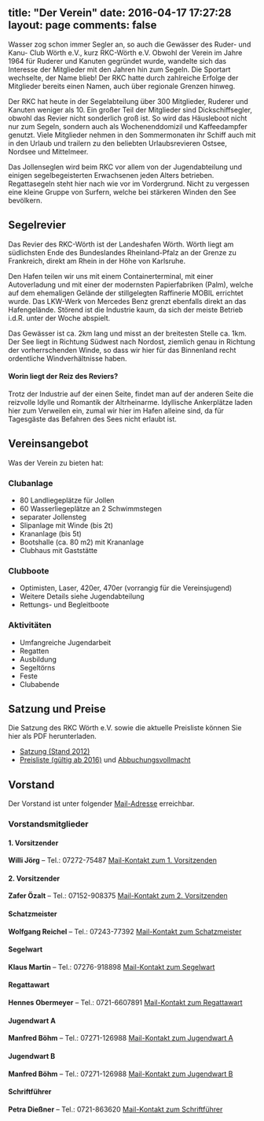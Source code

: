 title: "Der Verein"
date: 2016-04-17 17:27:28
layout: page
comments: false
---

Wasser zog schon immer Segler an, so auch die Gewässer des Ruder- und Kanu- Club Wörth e.V., kurz RKC-Wörth e.V. Obwohl der Verein im Jahre 1964 für Ruderer und Kanuten gegründet wurde, wandelte sich das Interesse der Mitglieder mit den Jahren hin zum Segeln. Die Sportart wechselte, der Name blieb! Der RKC hatte durch zahlreiche Erfolge der Mitglieder bereits einen Namen, auch über regionale Grenzen hinweg.

Der RKC hat heute in der Segelabteilung über 300 Mitglieder, Ruderer und Kanuten weniger als 10. Ein großer Teil der Mitglieder sind Dickschiffsegler, obwohl das Revier nicht sonderlich groß ist. So wird das Häusleboot nicht nur zum Segeln, sondern auch als Wochenenddomizil und Kaffeedampfer genutzt. Viele Mitglieder nehmen in den Sommermonaten ihr Schiff auch mit in den Urlaub und trailern zu den beliebten Urlaubsrevieren Ostsee, Nordsee und Mittelmeer.

Das Jollenseglen wird beim RKC vor allem von der Jugendabteilung und einigen segelbegeisterten Erwachsenen jeden Alters betrieben. Regattasegeln steht hier nach wie vor im Vordergrund. Nicht zu vergessen eine kleine Gruppe von Surfern, welche bei stärkeren Winden den See bevölkern.

Segelrevier
---
Das Revier des RKC-Wörth ist der Landeshafen Wörth. Wörth liegt am südlichsten Ende des Bundeslandes Rheinland-Pfalz an der Grenze zu Frankreich, direkt am Rhein in der Höhe von Karlsruhe.

Den Hafen teilen wir uns mit einem Containerterminal, mit einer Autoverladung und mit einer der modernsten Papierfabriken (Palm), welche auf dem ehemaligen Gelände der stillgelegten Raffinerie MOBIL errichtet wurde. Das LKW-Werk von Mercedes Benz grenzt ebenfalls direkt an das Hafengelände. Störend ist die Industrie kaum, da sich der meiste Betrieb i.d.R. unter der Woche abspielt.

Das Gewässer ist ca. 2km lang und misst an der breitesten Stelle ca. 1km. Der See liegt in Richtung Südwest nach Nordost, ziemlich genau in Richtung der vorherrschenden Winde, so dass wir hier für das Binnenland recht ordentliche Windverhältnisse haben.

#### Worin liegt der Reiz des Reviers?
Trotz der Industrie auf der einen Seite, findet man auf der anderen Seite die reizvolle Idylle und Romantik der Altrheinarme. Idyllische Ankerplätze laden hier zum Verweilen ein, zumal wir hier im Hafen alleine sind, da für Tagesgäste das Befahren des Sees nicht erlaubt ist.

Vereinsangebot
---
Was der Verein zu bieten hat:

### Clubanlage

* 80 Landliegeplätze für Jollen
* 60 Wasserliegeplätze an 2 Schwimmstegen
* separater Jollensteg
* Slipanlage mit Winde (bis 2t)
* Krananlage (bis 5t)
* Bootshalle (ca. 80 m2) mit Krananlage
* Clubhaus mit Gaststätte

### Clubboote

* Optimisten, Laser, 420er, 470er (vorrangig für die Vereinsjugend)
* Weitere Details siehe Jugendabteilung
* Rettungs- und Begleitboote

### Aktivitäten

* Umfangreiche Jugendarbeit
* Regatten
* Ausbildung
* Segeltörns
* Feste
* Clubabende

Satzung und Preise
---
Die Satzung des RKC Wörth e.V. sowie die aktuelle Preisliste können Sie hier als PDF herunterladen.

- [Satzung (Stand 2012)](satzung_stand_2012.pdf)
- [Preisliste (gültig ab 2016)](preisliste_ab_2016.pdf) und [Abbuchungsvollmacht](abbuchungsvollmacht.pdf)

Vorstand
---
Der Vorstand ist unter folgender [Mail-Adresse](mailto:vorstand@rkcw.de) erreichbar.

### Vorstandsmitglieder

#### 1. Vorsitzender
**Willi Jörg** – Tel.: 07272-75487
[Mail-Kontakt zum 1. Vorsitzenden](mailto:1vorsitzender@rkcw.de)

#### 2. Vorsitzender
**Zafer Özalt** – Tel.: 07152-908375
[Mail-Kontakt zum 2. Vorsitzenden](mailto:2vorsitzender@rkcw.de)

#### Schatzmeister
**Wolfgang Reichel** – Tel.: 07243-77392
[Mail-Kontakt zum Schatzmeister](mailto:schatzmeister@rkcw.de)

#### Segelwart
**Klaus Martin** – Tel.: 07276-918898
[Mail-Kontakt zum Segelwart](mailto:segelwart@rkcw.de)

#### Regattawart
**Hennes Obermeyer** – Tel.: 0721-6607891
[Mail-Kontakt zum Regattawart](mailto:regattawart@rkcw.de)

#### Jugendwart A
**Manfred Böhm** – Tel.: 07271-126988
[Mail-Kontakt zum Jugendwart A](mailto:jugendwarta@rkcw.de)

#### Jugendwart B
**Manfred Böhm** – Tel.: 07271-126988
[Mail-Kontakt zum Jugendwart B](mailto:jugendwartb@rkcw.de)

#### Schriftführer
**Petra Dießner** – Tel.: 0721-863620
[Mail-Kontakt zum Schriftführer](mailto:schriftfuehrer@rkcw.de)

